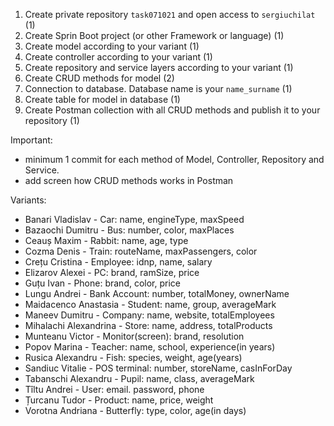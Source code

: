 1. Create private repository ``task071021`` and open access to ``sergiuchilat`` (1)
2. Create Sprin Boot project (or other Framework or language) (1)
3. Create model according to your variant (1)
4. Create controller according to your variant (1)
5. Create repository and service layers according to your variant (1)
6. Create CRUD methods for model (2)
7. Connection to database. Database name is your ``name_surname`` (1)
8. Create table for model in database (1)
9. Create Postman collection with all CRUD methods and publish it to your repository (1)

Important: 
+ minimum 1 commit for each method of Model, Controller, Repository and Service.
+ add screen how CRUD methods works in Postman

Variants: 
+ Banari Vladislav - Car: name, engineType, maxSpeed
+ Bazaochi Dumitru - Bus: number, color, maxPlaces
+ Ceauș Maxim - Rabbit: name, age, type
+ Cozma Denis	- Train: routeName, maxPassengers, color
+ Crețu Cristina - Employee: idnp, name, salary  
+ Elizarov Alexei	- PC: brand, ramSize, price
+ Guțu Ivan	- Phone: brand, color, price
+ Lungu Andrei - Bank Account: number, totalMoney, ownerName
+ Maidacenco Anastasia - Student: name, group, averageMark
+ Maneev Dumitru - Company: name, website, totalEmployees
+ Mihalachi Alexandrina	- Store: name, address, totalProducts
+ Munteanu Victor	- Monitor(screen): brand, resolution
+ Popov Marina - Teacher: name, school, experience(in years)
+ Rusica Alexandru - Fish: species, weight, age(years)
+ Sandiuc Vitalie	- POS terminal: number, storeName, casInForDay
+ Tabanschi Alexandru	- Pupil: name, class, averageMark
+ Tîltu Andrei - User: email. password, phone
+ Țurcanu Tudor	- Product: name, price, weight
+ Vorotna Andriana - Butterfly: type, color, age(in days)
